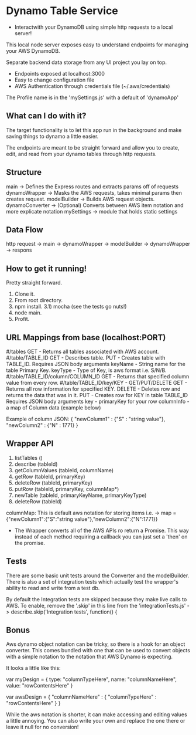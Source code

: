 # Dynamo Table Service
- Interactwith your DynamoDB using simple http requests to a local server!

This local node server exposes easy to understand endpoints for managing your AWS DynamoDB.

Separate backend data storage from any UI project you lay on top.
- Endpoints exposed at localhost:3000
- Easy to change configuration file
- AWS Authentication through credentials file (~/.aws/credentials)

The Profile name is in the 'mySettings.js' with a default of 'dynamoApp'

## What can I do with it?
The target functionality is to let this app run in the background and make saving things to dynamo a little easier.

The endpoints are meant to be straight forward and allow you to create, edit, and read from your dynamo tables through http requests.

## Structure
main            -> Defines the Express routes and extracts params off of requests
dynamoWrapper   -> Masks the AWS requests, takes minimal params then creates request.
modelBuilder    -> Builds AWS request objects.
dynamoConverter -> (Optional) Converts between AWS item notation and more explicate notation
mySettings      -> module that holds static settings

## Data Flow
http request -> main -> dynamoWrapper -> modelBuilder -> dynamoWrapper -> respons

## How to get it running!
Pretty straight forward.

1) Clone it.
2) From root directory.
3) npm install.
3.1) mocha (see the tests go nuts!)
4) node main.
5) Profit.

## URL Mappings from base (localhost:PORT)
#/tables
  GET - Returns all tables associated with AWS account.
#/table/TABLE_ID 
  GET - Describes table.
  PUT - Creates table with TABLE_ID.
    Requires JSON body arguments
      keyName - String name for the table Primary Key.
      keyType - Type of Key, is aws format i.e. S/N/B.
#/table/TABLE_ID/column/COLUMN_ID
  GET - Returns that specified column value from every row.
#/table/TABLE_ID/key/KEY - GET/PUT/DELETE
  GET - Returns all row information for specified KEY.
  DELETE - Deletes row and returns the data that was in it.
  PUT - Creates row for KEY in table TABLE_ID
    Requires JSON body arguments
      key - primaryKey for your row
      columnInfo - a map of Column data (example below)

Example of column JSON:
{ 
  "newColumn1" : {"S" : "string value"},
  "newColumn2" : {"N" : 1771}
}


## Wrapper API
1) listTables       ()
2) describe         (tableId)
3) getColumnValues  (tableId, columnName)
4) getRow           (tableId, primaryKey)
5) deleteRow        (tableId, primaryKey)
6) putRow           (tableId, primaryKey, columnMap*)
7) newTable         (tableId, primaryKeyName, primaryKeyType)
8) deleteRow        (tableId)

columnMap: This is default aws notation for storing items i.e.
 ->  map = {"newColumn1":{"S":"string value"},"newColumn2":{"N":1771}}

 - The Wrapper converts all of the AWS APIs ro return a Promise. This way instead of each method requiring a callback you can just set a 'then' on the promise.

## Tests
There are some basic unit tests around the Converter and the modelBuilder. There is also a set of integration tests which actually test the wrapper's ability to read and write from a test db.

By default the Integration tests are skipped because they make live calls to AWS.
To enable, remove the '.skip' in this line from the 'integrationTests.js'
 -> describe.skip('Integration tests', function() {

## Bonus
Aws dynamo object notation can be tricky, so there is a hook for an object converter.
This comes bundled with one that can be used to convert objects with a simple notation to the notation that AWS Dynamo is expecting.

It looks a little like this:

var myDesign = {
  type: "columnTypeHere",
  name: "columnNameHere",
  value: "rowContentsHere"
}

var awsDesign = {
  "columnNameHere" : { "columnTypeHere" : "rowContentsHere" }
}


While the aws notation is shorter, it can make accessing and editing values a little annoying. You can also write your own and replace the one there or leave it null for no conversion!